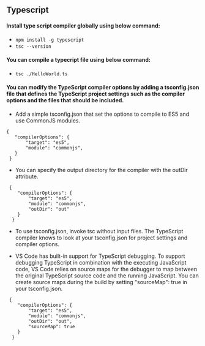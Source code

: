 
## Typescript
 #### Install type script compiler globally using below command:
 - `npm install -g typescript`
 - `tsc --version`

 #### You can compile a typecript file using below command:
 - `tsc ./HelloWorld.ts`

 #### You can modify the TypeScript compiler options by adding a tsconfig.json file that defines the TypeScript project settings such as the compiler options and the files that should be included.

 - Add a simple tsconfig.json that set the options to compile to ES5 and use CommonJS modules.
 ```
 {
    "compilerOptions": {
        "target": "es5",
        "module": "commonjs",
    }
  }
  ```

- You can specify the output directory for the compiler with the outDir attribute.
```
 {
    "compilerOptions": {
        "target": "es5",
        "module": "commonjs",
        "outDir": "out"
    }
  }
  ```

 - To use tsconfig.json, invoke tsc without input files. The TypeScript compiler knows to look at your tsconfig.json for project settings and compiler options.

 - VS Code has built-in support for TypeScript debugging. To support debugging TypeScript in combination with the executing JavaScript code, VS Code relies on source maps for the debugger to map between the original TypeScript source code and the running JavaScript. You can create source maps during the build by setting "sourceMap": true in your tsconfig.json.

```
 {
    "compilerOptions": {
        "target": "es5",
        "module": "commonjs",
        "outDir": "out",
        "sourceMap": true
    }
  }
  ```
